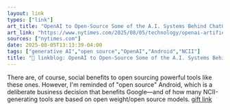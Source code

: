 ```yaml
---
layout: link
types: ["link"]
art_title: "OpenAI to Open-Source Some of the A.I. Systems Behind ChatGPT"
art_link: "https://www.nytimes.com/2025/08/05/technology/openai-artificial-intelligence-chatgpt.html"
sources: ["nytimes.com"]
date: 2025-08-05T13:13:39-04:00
tags: ["generative AI","open source","OpenAI","Android","NCII"]
title: "🔗 linkblog: OpenAI to Open-Source Some of the A.I. Systems Behind ChatGPT"
---
```

There are, of course, social benefits to open sourcing powerful tools like these ones. However, I'm reminded of "open source" Android, which is a deliberate business decision that benefits Google—and of how many NCII-generating tools are based on open weight/open source models. [gift link](https://www.nytimes.com/2025/08/05/technology/openai-artificial-intelligence-chatgpt.html?unlocked_article_code=1.b08.UYDa.VUVziE1NQLn6&smid=url-share)